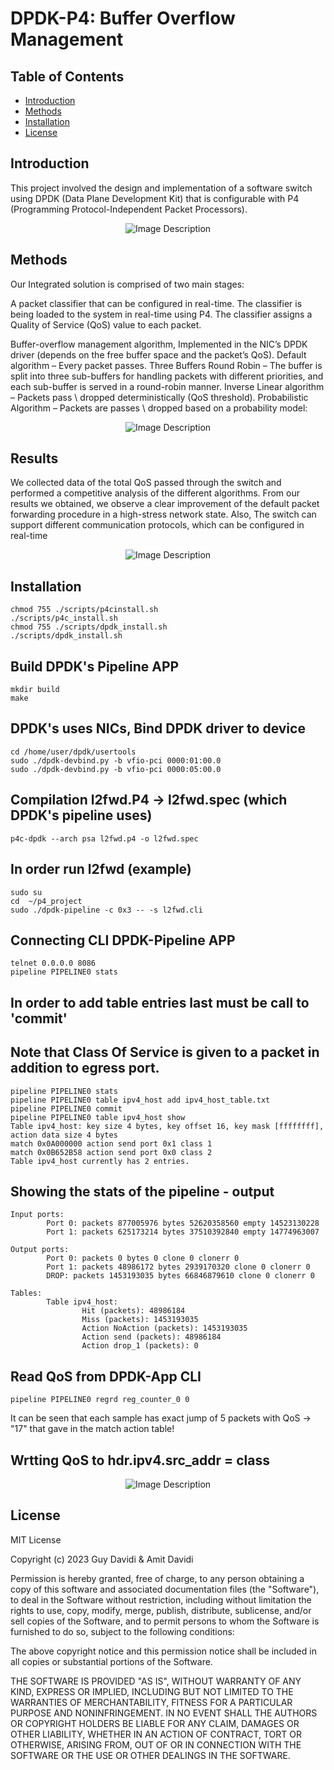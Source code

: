 # DPDK-P4: Buffer Overflow Management
## Table of Contents
- [Introduction](#Introduction)
- [Methods](#Methods)
- [Installation](#Installation)
- [License](#license)

## Introduction
This project involved the design and implementation of a software switch using DPDK (Data Plane Development Kit) that is configurable with 
P4 (Programming Protocol-Independent Packet Processors). 

<p align="center">
  <img src="https://github.com/guy-davidi/p4_project/assets/64970907/6e39b160-7df7-4856-b7b0-a6a2c92a6da9" alt="Image Description" />
</p>

## Methods
Our Integrated solution is comprised of two main stages:

A packet classifier that can be configured in real-time. The classifier is being loaded to the system in real-time using P4. The classifier assigns a Quality of Service (QoS) value to each packet.

Buffer-overflow management algorithm, Implemented in the NIC’s DPDK driver  (depends on the free buffer space and the packet’s  QoS).
Default algorithm – Every packet passes.
Three Buffers Round Robin – The buffer is split into three sub-buffers for handling packets with different priorities, and each sub-buffer is served in a round-robin manner.
Inverse Linear algorithm – Packets pass \ dropped deterministically (QoS threshold).
Probabilistic Algorithm – Packets are passes \ dropped based on a probability model:

<p align="center">
  <img src="https://github.com/guy-davidi/p4_project/assets/64970907/5ecdbee1-341f-4210-8013-1b80c0862189" alt="Image Description" />
</p>

## Results
We collected data of the total QoS passed through the switch and performed a competitive analysis of the different algorithms.
From our results we obtained, we observe a clear improvement of the default packet forwarding procedure in a high-stress network state.
Also, The switch can support different communication protocols, which can be configured in real-time

<p align="center">
  <img src="https://github.com/guy-davidi/p4_project/assets/64970907/284ad618-7084-4251-a8d6-a7d49ec45a19" alt="Image Description" />
</p>

## Installation
```
chmod 755 ./scripts/p4cinstall.sh
./scripts/p4c_install.sh
chmod 755 ./scripts/dpdk_install.sh
./scripts/dpdk_install.sh
```
## Build DPDK's Pipeline APP
```cd /home/user/dpdk/examples/pipeline
mkdir build
make
```
## DPDK's uses NICs, Bind DPDK driver to device
```
cd /home/user/dpdk/usertools
sudo ./dpdk-devbind.py -b vfio-pci 0000:01:00.0
sudo ./dpdk-devbind.py -b vfio-pci 0000:05:00.0
```
## Compilation l2fwd.P4 -> l2fwd.spec (which DPDK's pipeline uses)
```
p4c-dpdk --arch psa l2fwd.p4 -o l2fwd.spec 
```
## In order run l2fwd (example)
```
sudo su
cd  ~/p4_project
sudo ./dpdk-pipeline -c 0x3 -- -s l2fwd.cli
```
## Connecting CLI DPDK-Pipeline APP
```
telnet 0.0.0.0 8086
pipeline PIPELINE0 stats
```
## In order to add table entries last must be call to 'commit'
## Note that Class Of Service is given to a packet in addition to egress port.
```
pipeline PIPELINE0 stats
pipeline PIPELINE0 table ipv4_host add ipv4_host_table.txt
pipeline PIPELINE0 commit
pipeline PIPELINE0 table ipv4_host show
Table ipv4_host: key size 4 bytes, key offset 16, key mask [ffffffff], action data size 4 bytes
match 0x0A000000 action send port 0x1 class 1
match 0x0B652B58 action send port 0x0 class 2
Table ipv4_host currently has 2 entries.
```
## Showing the stats of the pipeline - output
```
Input ports:
        Port 0: packets 877005976 bytes 52620358560 empty 14523130228
        Port 1: packets 625173214 bytes 37510392840 empty 14774963007

Output ports:
        Port 0: packets 0 bytes 0 clone 0 clonerr 0
        Port 1: packets 48986172 bytes 2939170320 clone 0 clonerr 0
        DROP: packets 1453193035 bytes 66846879610 clone 0 clonerr 0

Tables:
        Table ipv4_host:
                Hit (packets): 48986184
                Miss (packets): 1453193035
                Action NoAction (packets): 1453193035
                Action send (packets): 48986184
                Action drop_1 (packets): 0
```
## Read QoS from DPDK-App CLI
```
pipeline PIPELINE0 regrd reg_counter_0 0
```
It can be seen that each sample has exact jump of 5 packets with QoS -> "17" that gave in the match action table!
## Wrtting QoS to hdr.ipv4.src_addr = class
<p align="center">
  <img src="https://user-images.githubusercontent.com/64970907/223533841-04f6a645-6a93-4692-97ac-1da1a9760678.png" alt="Image Description" />
</p>

## License
MIT License

Copyright (c) 2023 Guy Davidi & Amit Davidi

Permission is hereby granted, free of charge, to any person obtaining a copy
of this software and associated documentation files (the "Software"), to deal
in the Software without restriction, including without limitation the rights
to use, copy, modify, merge, publish, distribute, sublicense, and/or sell
copies of the Software, and to permit persons to whom the Software is
furnished to do so, subject to the following conditions:

The above copyright notice and this permission notice shall be included in all
copies or substantial portions of the Software.

THE SOFTWARE IS PROVIDED "AS IS", WITHOUT WARRANTY OF ANY KIND, EXPRESS OR
IMPLIED, INCLUDING BUT NOT LIMITED TO THE WARRANTIES OF MERCHANTABILITY,
FITNESS FOR A PARTICULAR PURPOSE AND NONINFRINGEMENT. IN NO EVENT SHALL THE
AUTHORS OR COPYRIGHT HOLDERS BE LIABLE FOR ANY CLAIM, DAMAGES OR OTHER
LIABILITY, WHETHER IN AN ACTION OF CONTRACT, TORT OR OTHERWISE, ARISING FROM,
OUT OF OR IN CONNECTION WITH THE SOFTWARE OR THE USE OR OTHER DEALINGS IN THE
SOFTWARE.

